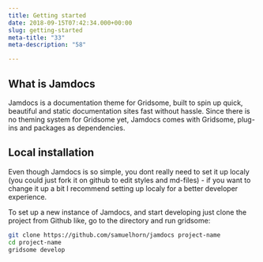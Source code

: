 ```yaml
---
title: Getting started
date: 2018-09-15T07:42:34.000+00:00
slug: getting-started
meta-title: "33"
meta-description: "58"

---
```

## What is Jamdocs

Jamdocs is a documentation theme for Gridsome, built to spin up quick, beautiful and static documentation sites fast without hassle. Since there is no theming system for Gridsome yet, Jamdocs comes with Gridsome, plug-ins and packages as dependencies.

## Local installation

Even though Jamdocs is so simple, you dont really need to set it up localy (you could just fork it on github to edit styles and md-files) - if you want to change it up a bit I recommend setting up localy for a better developer experience.

To set up a new instance of Jamdocs, and start developing just clone the project from Github like, go to the directory and run gridsome:

```bash
git clone https://github.com/samuelhorn/jamdocs project-name
cd project-name
gridsome develop
```